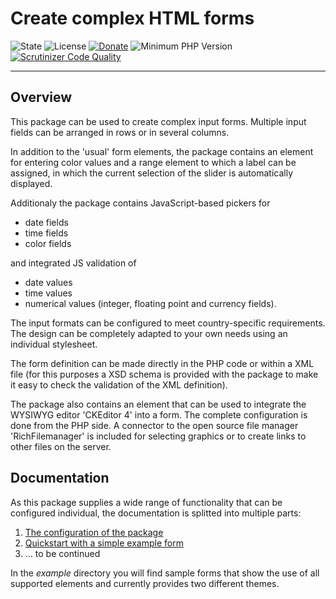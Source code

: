 # Create complex HTML forms

 ![State](https://img.shields.io/badge/State-in%20progress-red)
 ![License](https://img.shields.io/packagist/l/gomoob/php-pushwoosh.svg) 
 [![Donate](https://img.shields.io/static/v1?label=donate&message=PayPal&color=orange)](https://www.paypal.me/SKientzler/5.00EUR)
 ![Minimum PHP Version](https://img.shields.io/badge/php-%3E%3D%207.4-8892BF.svg)
 [![Scrutinizer Code Quality](https://scrutinizer-ci.com/g/Stefanius67/Formgenerator/badges/quality-score.png?b=main)](https://scrutinizer-ci.com/g/Stefanius67/Formgenerator/?branch=main)
 
----------
## Overview
This package can be used to create complex input forms. Multiple input fields can be arranged in rows or in 
several columns.

In addition to the 'usual' form elements, the package contains an element for entering color values 
and a range element to which a label can be assigned, in which the current selection of the slider is 
automatically displayed. 

Additionaly the package contains JavaScript-based pickers for 
- date fields
- time fields
- color fields

and integrated JS validation of
- date values
- time values
- numerical values (integer, floating point and currency fields).

The input formats can be configured to meet country-specific requirements.
The design can be completely adapted to your own needs using an individual stylesheet.

The form definition can be made directly in the PHP code or within a XML file (for this
purposes a XSD schema is provided with the package to make it easy to check the validation 
of the XML definition).

The package also contains an element that can be used to integrate the WYSIWYG editor 
'CKEditor 4' into a form. The complete configuration is done from the PHP side. A 
connector to the open source file manager 'RichFilemanager' is included for selecting 
graphics or to create links to other files on the server. 

## Documentation
As this package supplies a wide range of functionality that can be configured individual,
the documentation is splitted into multiple parts:

1. [The configuration of the package](./doc/FG-config.md)
2. [Quickstart with a simple example form](./doc/FG-quickstart.md)
3. ... to be continued

In the *example* directory you will find sample forms that show the use of all supported 
elements and currently provides two different themes.